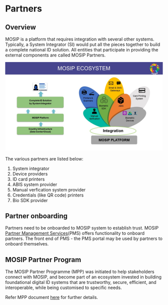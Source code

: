 # Partners

## Overview
MOSIP is a platform that requires integration with several other systems.  Typically, a System Integrator (SI) would put all the pieces together to build a complete national ID solution.  All entities that participate in providing the external components are called MOSIP Partners. 

![](_images/mosip-ecosystem.jpg)

The various partners are listed below:
1. System integrator
1. Device providers
1. ID card printers
1. ABIS system provider 
1. Manual verfication system provider 
1. Credentials (like QR code) printers
1. Bio SDK provider

## Partner onboarding
Partners need to be onboarded to MOSIP system to establish trust.  MOSIP [Partner Management Services](partner-management.md)(PMS) offers functionality to onboard partners.  The front end of PMS - the PMS portal may be used by partners to onboard themselves.

## MOSIP Partner Program
The MOSIP Partner Programme (MPP) was initiated to help stakeholders connect with MOSIP, and become part of an ecosystem invested in building foundational digital ID systems that are trustworthy, secure, efficient, and interoperable, while being customised to specific needs. 

Refer MPP document [here](https://www.mosip.io/uploads/resources/60914c1597184Program-partner-V7.pdf) for further details.


